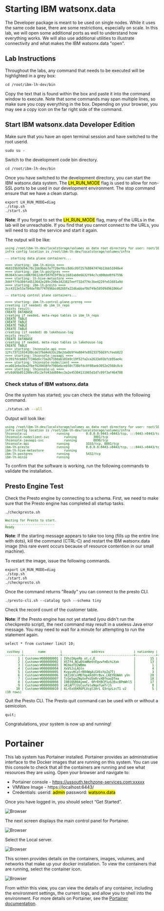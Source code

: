 # Starting IBM watsonx.data

The Developer package is meant to be used on single nodes. While it uses the same code base, there are some restrictions, especially on scale. In this lab, we will open some additional ports as well to understand how everything works. We will also use additional utilities to illustrate connectivity and what makes the IBM watsonx.data "open". 

## Lab Instructions
Throughout the labs, any command that needs to be executed will be highlighted in a grey box:
```
cd /root/ibm-lh-dev/bin
```
Copy the text that is found within the box and paste it into the command window to execute. Note that some commands may span multiple lines, so make sure you copy everything in the box. Depending on your browser, you may see a copy icon on the far right side of the command.

## Start IBM watsonx.data Developer Edition

Make sure that you have an open terminal session and have switched to the root userid.
```
sudo su -
```

Switch to the development code bin directory.
```
cd /root/ibm-lh-dev/bin
```

Once you have switched to the development directory, you can start the IBM watsonx.data system. The <mark>LH_RUN_MODE</mark> flag is used to allow for non-SSL ports to be used in our development environment. The stop command ensure that we have a clean startup.
```
export LH_RUN_MODE=diag
./stop.sh
./start.sh 
```

**Note**: If you forget to set the <mark>LH_RUN_MODE</mark> flag, many of the URLs in the lab will be unreachable. If you find that you cannot connect to the URLs, you will need to stop the service and start it again.

The output will be like:
<pre style="font-size: small; color: darkgreen; overflow: scroll">
using /root/ibm-lh-dev/localstorage/volumes as data root directory for user: root/1001 
infra config location is /root/ibm-lh-dev/localstorage/volumes/infra

-- starting data plane containers...

==== starting: ibm-lh-minio ==== 
468339b93d94c78c1bb9bdcfe7f20ef0cc8d6c09725768847474b13bb51048e4
==== starting: ibm-lh-postgres ==== 
063643caeccd86f0612dbf587919f9b1c1681ab0e6632f04c7cd00bbd8f67596
==== starting: lh-hive-metastore ==== 
3d4ff7fb304fa4513642e289c290e3423827eef732d774c3be4229fe51601a9d
==== starting: ibm-lh-presto ==== 
3cc4313e53a784daf8b7747696bcd0260fe22d6abbaf8d749e50509d961066af

-- starting control plane containers...

==== starting: ibm-lh-control-plane-prereq ==== 
creating (if needed) db ibm_lh_repo
exists result: 
CREATE DATABASE
creating if needed, meta-repo tables in ibm_lh_repo
CREATE TABLE
CREATE TABLE
CREATE TABLE
CREATE TABLE
creating (if needed) db lakehouse-log
exists result: 
CREATE DATABASE
creating if needed, meta-repo tables in lakehouse-log
CREATE TABLE
==== starting: lhconsole-api ==== 
12fc73711934100cde1f6d4e633c28e2da0b9f4a804fe8923375669fcfeeb023
==== starting: lhconsole-javaapi ==== 
2c391fdcb68177346e6c73a26710da6101b9c19f52fa2ca2633a91bfcb95ae4c
==== starting: lhconsole-nodeclient ==== 
eca661eba3ba2fbef620438fe7986ebceb50c738bfdc0f08aeb3052e2560c8cb
==== starting: lhconsole-ui ==== 
efc6d69b051200ec85c2efd43dd884ec3a2e45304131065d1d7c09f3af464788
</pre>

### Check status of IBM watsonx.data
One the system has started; you can check the status with the following command.
```bash
./status.sh --all
```
Output will look like:
<pre style="font-size: small; color: darkgreen; overflow: scroll"">
using /root/ibm-lh-dev/localstorage/volumes as data root directory for user: root/1001 
infra config location is /root/ibm-lh-dev/localstorage/volumes/infra
lhconsole-ui				running			0.0.0.0:9443->8443/tcp, :::9443->8443/tcp
lhconsole-nodeclient-svc		running			3001/tcp
lhconsole-javaapi-svc			running			8090/tcp
lhconsole-api				running			3333/tcp, 8081/tcp
ibm-lh-presto				running			0.0.0.0:8443->8443/tcp, :::8443->8443/tcp
ibm-lh-hive-metastore			running			
ibm-lh-postgres				running			5432/tcp
ibm-lh-minio				running			
</pre>

To confirm that the software is working, run the following commands to validate the installation.

## Presto Engine Test
Check the Presto engine by connecting to a schema. First, we need to make sure that the Presto engine has completed all startup tasks.
```
./checkpresto.sh
```
<pre style="font-size: small; color: darkgreen">
Waiting for Presto to start.
...........................
Ready
</pre>

**Note**: If the starting message appears to take too long (fills up the entire line with dots), kill the command (CTRL-C) and restart the IBM watsonx.data image (this rare event occurs because of resource contention in our small machine). 

To restart the image, issue the following commands.
```
export LH_RUN_MODE=diag
./stop.sh
./start.sh
./checkpresto.sh
```
Once the command returns "Ready" you can connect to the presto CLI.
```
./presto-cli.sh --catalog tpch --schema tiny
```
Check the record count of the customer table. 

**Note**: If the Presto engine has not yet started (you didn't run the checkpresto script), the next command may result in a useless Java error message. You may need to wait for a minute for attempting to run the statement again.
```
select * from customer limit 10;
```
<pre style="font-size: small; color: darkgreen; overflow: auto">
 custkey |        name        |                address                | nationkey |      phone      | acctbal | mktsegment |                                                      comment                                                      
---------+--------------------+---------------------------------------+-----------+-----------------+---------+------------+-------------------------------------------------------------------------------------------------------------------
       1 | Customer#000000001 | IVhzIApeRb ot,c,E                     |        15 | 25-989-741-2988 |  711.56 | BUILDING   | to the even, regular platelets. regular, ironic epitaphs nag e                                                    
       2 | Customer#000000002 | XSTf4,NCwDVaWNe6tEgvwfmRchLXak        |        13 | 23-768-687-3665 |  121.65 | AUTOMOBILE | l accounts. blithely ironic theodolites integrate boldly: caref                                                   
       3 | Customer#000000003 | MG9kdTD2WBHm                          |         1 | 11-719-748-3364 | 7498.12 | AUTOMOBILE |  deposits eat slyly ironic, even instructions. express foxes detect slyly. blithely even accounts abov            
       4 | Customer#000000004 | XxVSJsLAGtn                           |         4 | 14-128-190-5944 | 2866.83 | MACHINERY  |  requests. final, regular ideas sleep final accou                                                                 
       5 | Customer#000000005 | KvpyuHCplrB84WgAiGV6sYpZq7Tj          |         3 | 13-750-942-6364 |  794.47 | HOUSEHOLD  | n accounts will have to unwind. foxes cajole accor                                                                
       6 | Customer#000000006 | sKZz0CsnMD7mp4Xd0YrBvx,LREYKUWAh yVn  |        20 | 30-114-968-4951 | 7638.57 | AUTOMOBILE | tions. even deposits boost according to the slyly bold packages. final accounts cajole requests. furious          
       7 | Customer#000000007 | TcGe5gaZNgVePxU5kRrvXBfkasDTea        |        18 | 28-190-982-9759 | 9561.95 | AUTOMOBILE | ainst the ironic, express theodolites. express, even pinto beans among the exp                                    
       8 | Customer#000000008 | I0B10bB0AymmC, 0PrRYBCP1yGJ8xcBPmWhl5 |        17 | 27-147-574-9335 | 6819.74 | BUILDING   | among the slyly regular theodolites kindle blithely courts. carefully even theodolites haggle slyly along the ide 
       9 | Customer#000000009 | xKiAFTjUsCuxfeleNqefumTrjS            |         8 | 18-338-906-3675 | 8324.07 | FURNITURE  | r theodolites according to the requests wake thinly excuses: pending requests haggle furiousl                     
      10 | Customer#000000010 | 6LrEaV6KR6PLVcgl2ArL Q3rqzLzcT1 v2    |         5 | 15-741-346-9870 | 2753.54 | HOUSEHOLD  | es regular deposits haggle. fur                                                                                   
(10 rows)
</pre>
Quit the Presto CLI. The Presto quit command can be used with or without a semicolon.
```
quit;
```

Congratulations, your system is now up and running!

# Portainer

This lab system has Portainer installed. Portainer provides an administrative interface to the Docker images that are running on this system. You can use this console to check that all the containers are running and see what resources they are using. Open your browser and navigate to:

   * Portainer console - https://ussouth.techzone-services.com:xxxxx
   * VMWare Image - https://localhost:6443/
   * Credentials: userid: <mark>admin</mark> password: <mark>watsonx.data</mark>

Once you have logged in, you should select “Get Started”.

![Browser](wxd-images/portainer-main.png)

The next screen displays the main control panel for Portainer.

![Browser](wxd-images/portainer-local.png)

Select the Local server.

![Browser](wxd-images/portainer-dashboard.png)

This screen provides details on the containers, images, volumes, and networks that make up your docker installation. To view the containers that are running, select the container icon.

![Browser](wxd-images/portainer-running.png)
 
From within this view, you can view the details of any container, including the environment settings, the current logs, and allow you to shell into the environment. 
For more details on Portainer, see the [Portainer documentation](https://docs.portainer.io/user/home).